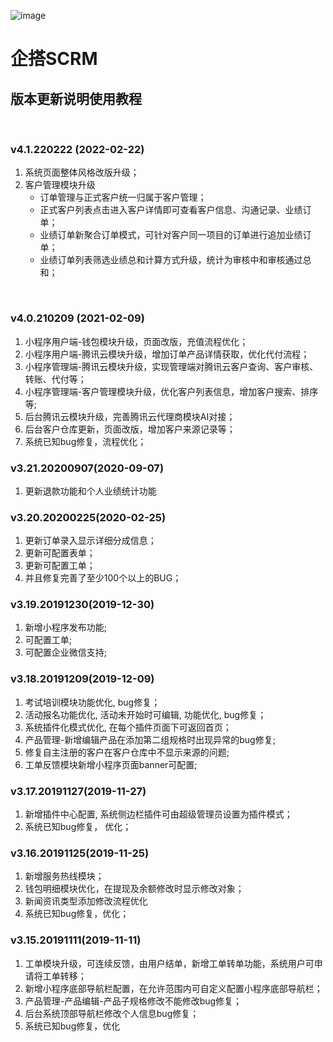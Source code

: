 ![image](https://qiwei.netbcloud.com/uploads/picture/未标题-3.png)
&emsp;

# 企搭SCRM
## 版本更新说明使用教程
&emsp;

### v4.1.220222 (2022-02-22)
1. 系统页面整体风格改版升级；
2. 客户管理模块升级
   * 订单管理与正式客户统一归属于客户管理；
   * 正式客户列表点击进入客户详情即可查看客户信息、沟通记录、业绩订单；
   * 业绩订单新聚合订单模式，可针对客户同一项目的订单进行追加业绩订单；
   * 业绩订单列表筛选业绩总和计算方式升级，统计为审核中和审核通过总和；

&emsp;

### v4.0.210209 (2021-02-09)
1. 小程序用户端-钱包模块升级，页面改版，充值流程优化；
&emsp;
3. 小程序用户端-腾讯云模块升级，增加订单产品详情获取，优化代付流程；
4. 小程序管理端-腾讯云模块升级，实现管理端对腾讯云客户查询、客户审核、转账、代付等；
5. 小程序管理端-客户管理模块升级，优化客户列表信息，增加客户搜索、排序等;
6. 后台腾讯云模块升级，完善腾讯云代理商模块AI对接；
7. 后台客户仓库更新，页面改版，增加客户来源记录等；
8. 系统已知bug修复，流程优化；
&emsp;

### v3.21.20200907(2020-09-07)
1. 更新退款功能和个人业绩统计功能
&emsp;

### v3.20.20200225(2020-02-25)
1. 更新订单录入显示详细分成信息；
2. 更新可配置表单；
3. 更新可配置工单；
4. 并且修复完善了至少100个以上的BUG；
&emsp;

### v3.19.20191230(2019-12-30)
1. 新增小程序发布功能;
2. 可配置工单;
3. 可配置企业微信支持;
&emsp;

### v3.18.20191209(2019-12-09)
1. 考试培训模块功能优化, bug修复；
2. 活动报名功能优化, 活动未开始时可编辑, 功能优化, bug修复；
3. 系统插件化模式优化, 在每个插件页面下可返回首页；
4. 产品管理-新增编辑产品在添加第二组规格时出现异常的bug修复;
5. 修复自主注册的客户在客户仓库中不显示来源的问题;
6. 工单反馈模块新增小程序页面banner可配置;
&emsp;

### v3.17.20191127(2019-11-27)
1. 新增插件中心配置, 系统侧边栏插件可由超级管理员设置为插件模式；
2. 系统已知bug修复， 优化；
&emsp;

### v3.16.20191125(2019-11-25)
1. 新增服务热线模块；
2. 钱包明细模块优化，在提现及余额修改时显示修改对象；
3. 新闻资讯类型添加修改流程优化
4. 系统已知bug修复，优化；
&emsp;

### v3.15.20191111(2019-11-11)
1. 工单模块升级，可连续反馈，由用户结单，新增工单转单功能，系统用户可申请将工单转移；
2. 新增小程序底部导航栏配置，在允许范围内可自定义配置小程序底部导航栏；
3. 产品管理-产品编辑-产品子规格修改不能修改bug修复；
4. 后台系统顶部导航栏修改个人信息bug修复；
5. 系统已知bug修复，优化
